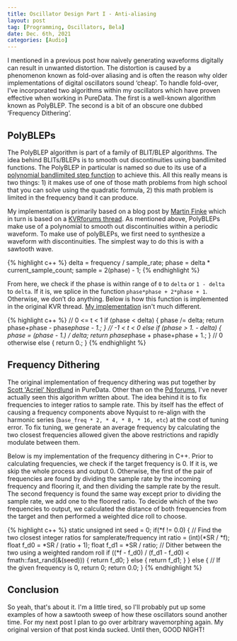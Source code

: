 ```yaml
---
title: Oscillator Design Part I - Anti-aliasing
layout: post
tag: [Programming, Oscillators, Bela]
date: Dec. 6th, 2021
categories: [Audio]
---
```


I mentioned in a previous post how naively generating waveforms digitally can result in unwanted distortion. The distortion is caused by a phenomenon known as fold-over aliasing and is often the reason why older implementations of digital oscillators sound ‘cheap’. To handle fold-over, I’ve incorporated two algorithms within my oscillators which have proven effective when working in PureData. The first is a well-known algorithm known as PolyBLEP. The second is a bit of an
obscure one dubbed ‘Frequency Dithering’.

## PolyBLEPs

The PolyBLEP algorithm is part of a family of BLIT/BLEP algorithms. The idea behind BLITs/BLEPs is to smooth out discontinuities using bandlimited functions. The PolyBLEP in particular is named so due to its use of a [polynomial bandlimited step function](https://www.scribd.com/document/85351585/Computation-Ally-Effective-Methods-of-Sound-Synthesis) to achieve this. All this really means is two things: 1) it makes use of one of those math problems from high school that you can solve using the quadratic formula, 2) this math problem is limited in the frequency band it can produce.

My implementation is primarily based on a blog post by [Martin Finke](http://www.martin-finke.de/blog/articles/audio-plugins-018-polyblep-oscillator/) which in turn is based on a [KVRforums thread](https://www.kvraudio.com/forum/viewtopic.php?t=375517). As mentioned above, PolyBLEPs make use of a polynomial to smooth out discontinuities within a periodic waveform. To make use of polyBLEPs, we first need to synthesize a waveform with discontinuities. The simplest way to do this is with a sawtooth wave.

{% highlight c++ %}
delta = frequency / sample_rate;
phase = delta * current_sample_count;
sample = 2(phase) - 1;
{% endhighlight %}

From here, we check if the phase is within range of ``0`` to ``delta`` or ``1 - delta`` to ``delta``. If it is, we splice in the function ``phase*phase + 2*phase + 1``. Otherwise, we don’t do anything. Below is how this function is implemented in the original KVR thread. [My implementation](https://github.com/cheesoup/CheeseVA/blob/b403b30badaec110a6298c1580ad2d2e85ccac06/BasicWaves.cpp#L167) isn't much different.

{% highlight c++ %}
// 0 <= t < 1
if (phase < delta)
{
  phase /= delta;
  return phase+phase - phase*phase - 1.;
}
// -1 < t < 0
else if (phase > 1. - delta)
{
  phase = (phase - 1.) / delta;
  return phase*phase + phase+phase + 1.;
}
// 0 otherwise
else
{
  return 0.;
}
{% endhighlight %}

## Frequency Dithering

The original implementation of frequency dithering was put together by [Scott 'Acriel' Nordlund](https://www.youtube.com/channel/UC84u8v2FyqmXjSxYh1d7PRQ) in PureData. Other than on the [Pd forums](https://forum.pdpatchrepo.info/topic/6759/new-anti-aliasing-and-phase-distortion-abstractions), I've never actually seen this algorithm written about. The idea behind it is to fix frequencies to integer ratios to sample rate. This by itself has the effect of causing a frequency components above Nyquist to re-align with the harmonic series (``base_freq * 2, * 4, * 8, * 16, etc``) at the cost of tuning error. To fix tuning, we generate an average frequency by calculating the two closest frequencies allowed given the above restrictions and rapidly modulate between them.

Below is my implementation of the frequency dithering in C++. Prior to calculating frequencies, we check if the target frequency is 0. If it is, we skip the whole process and output 0. Otherwise, the first of the pair of frequencies are found by dividing the sample rate by the incoming frequency and flooring it, and then dividing the sample rate by the result. The second frequency is found the same way except prior to dividing the sample rate, we add one to the floored ratio. To decide which of the two frequencies to output, we calculated the distance of both frequencies from the target and then performed a weighted dice roll to choose.

{% highlight c++ %}
static unsigned int seed = 0;
if(*f != 0.0) {
  // Find the two closest integer ratios for samplerate/frequency
  int ratio = (int)(*SR / *f);
  float f_d0 = *SR / (ratio + 1);
  float f_d1 = *SR / ratio;
  // Dither between the two using a weighted random roll
  if ((*f - f_d0) / (f_d1 - f_d0) < fmath::fast_rand(&(seed))) {
    return f_d0;
  } else {
    return f_d1;
  }
} else {
  // If the given frequency is 0, return 0;
  return 0.0;
}
{% endhighlight %}

## Conclusion

So yeah, that's about it. I'm a little tired, so I'll probably put up some examples of how a sawtooth sweep of how these oscillators sound another time. For my next post I plan to go over arbitrary wavemorphing again. My original version of that post kinda sucked. Until then, GOOD NIGHT!
